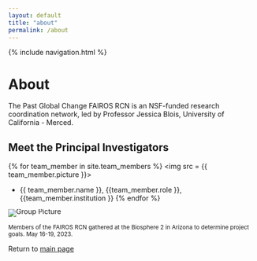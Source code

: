 ```yaml
---
layout: default
title: "about"
permalink: /about
---
```


{% include navigation.html %}

# About
The Past Global Change FAIROS RCN is an NSF-funded research coordination network, led by Professor Jessica Blois, University of California - Merced.

## Meet the Principal Investigators
{% for team_member in site.team_members %}
<img src = {{ team_member.picture }}>
- {{ team_member.name }}, {{team_member.role }}, {{team_member.institution }}
{% endfor %} 

<div style="line-height:10px">
  <img src="./images/Blois_group_3.jpeg" alt="Group Picture" style="display:block" align="absbottom">
  </div>
<p><small>Members of the FAIROS RCN gathered at the Biosphere 2 in Arizona to determine project goals. May 16-19, 2023. </small></p>

Return to [main page](home.md)
